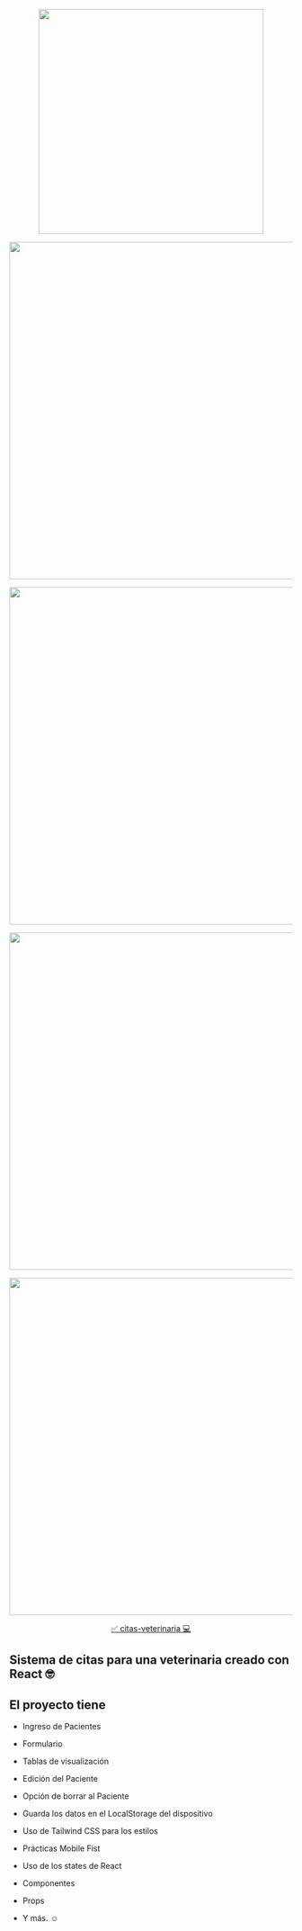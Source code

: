 <p align="center"><a href="https://laravel.com" target="_blank"><img src="https://upload.wikimedia.org/wikipedia/commons/thumb/4/47/React.svg/1200px-React.svg.png" width="400"></a></p>

<p align="center">
    <p align="center"><a href="https://bit.ly/_dimebruce" target="_blank"><img src="https://github.com/dimebruce/veterinaria-citas-react/blob/main/public/img/veterinaria-dimebruce-react.netlify.app_.png" width="600"></a></p>  
    <p align="center"><a href="https://bit.ly/_dimebruce" target="_blank"><img src="https://github.com/dimebruce/veterinaria-citas-react/blob/main/public/img/veterinaria-dimebruce-react.netlify.app_(iPhone%2012%20Pro).png" width="600"></a></p>
    <p align="center"><a href="https://bit.ly/_dimebruce" target="_blank"><img src="https://github.com/dimebruce/veterinaria-citas-react/blob/main/public/img/pagespeed.web.dev_report_url%3Dhttps2F2F%26form_factor%3Ddesk.png" width="600"></a></p>
    <p align="center"><a href="https://bit.ly/_dimebruce" target="_blank"><img src="https://github.com/dimebruce/veterinaria-citas-react/blob/main/public/img/pagespeed.web.dev_report_url%3Dhttps2F2F%26form_factor%3Ddesk.png" width="600"></a></p>
</p>


<p align="center">
    <p align="center"><a href="https://veterinaria-dimebruce-react.netlify.app/" target="_blank">✅ citas-veterinaria 💻 </a></p>  

## Sistema de citas para una veterinaria creado con React 🤓

## El proyecto tiene

- Ingreso de Pacientes
- Formulario
- Tablas de visualización
- Edición del Paciente
- Opción de borrar al Paciente
- Guarda los datos en el LocalStorage del dispositivo
- Uso de Tailwind CSS para los estilos
- Prácticas Mobile Fist
- Uso de los states de React
- Componentes
- Props

- Y más. ☺

